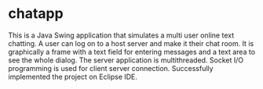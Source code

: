 # chatapp
This is a Java Swing application that simulates a multi user online text chatting. A user can log on to a host server and make it their chat room. It is graphically a frame with a text field for entering messages and a text area to see the whole dialog. The server application is multithreaded. Socket I/O programming is used for client server connection. Successfully implemented the project on Eclipse IDE.
